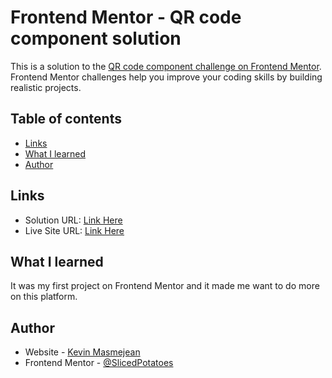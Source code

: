 # Frontend Mentor - QR code component solution

This is a solution to the [QR code component challenge on Frontend Mentor](https://www.frontendmentor.io/challenges/qr-code-component-iux_sIO_H). Frontend Mentor challenges help you improve your coding skills by building realistic projects.

## Table of contents

- [Links](#links)
- [What I learned](#what-i-learned)
- [Author](#author)

## Links

- Solution URL: [Link Here](https://www.frontendmentor.io/solutions/qr-code-component-with-html-css-xMEu9mFAiz)
- Live Site URL: [Link Here](https://slicedpotatoes.github.io/frontend-mentor-qr-code-component-main/)

## What I learned

It was my first project on Frontend Mentor and it made me want to do more on this platform.

## Author

- Website - [Kevin Masmejean](#)
- Frontend Mentor - [@SlicedPotatoes](https://www.frontendmentor.io/profile/SlicedPotatoes)
